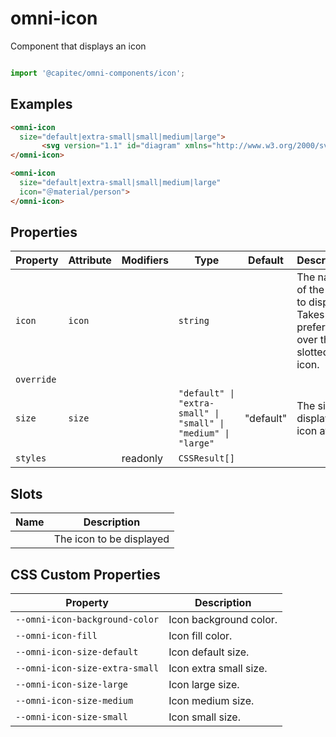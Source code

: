 # omni-icon

Component that displays an icon

```js

import '@capitec/omni-components/icon';
```

## Examples

```html
<omni-icon
  size="default|extra-small|small|medium|large">
	   <svg version="1.1" id="diagram" xmlns="http://www.w3.org/2000/svg" xmlns:xlink="http://www.w3.org/1999/xlink" x="0px" y="0px" width="375px" height="150px"><path d="M45,11.5H33.333c0.735-1.159,1.167-2.528,1.167-4C34.5,3.364,31.136,0,27,0s-7.5,3.364-7.5,7.5c0,1.472,0.432,2.841,1.167,4H9l-9,32h54L45,11.5z M22.5,7.5C22.5,5.019,24.519,3,27,3s4.5,2.019,4.5,4.5c0,1.752-1.017,3.257-2.481,4h-4.037 C23.517,10.757,22.5,9.252,22.5,7.5z" id="control"/></svg>
</omni-icon>
```

```html
<omni-icon
  size="default|extra-small|small|medium|large"
  icon="＠material/person">
</omni-icon>
```

## Properties

| Property   | Attribute | Modifiers | Type                                             | Default   | Description                                      |
|------------|-----------|-----------|--------------------------------------------------|-----------|--------------------------------------------------|
| `icon`     | `icon`    |           | `string`                                         |           | The name of the icon to display. Takes preference over the slotted icon. |
| `override` |           |           |                                                  |           |                                                  |
| `size`     | `size`    |           | `"default" \| "extra-small" \| "small" \| "medium" \| "large"` | "default" | The size to display the icon at                  |
| `styles`   |           | readonly  | `CSSResult[]`                                    |           |                                                  |

## Slots

| Name | Description              |
|------|--------------------------|
|      | The icon to be displayed |

## CSS Custom Properties

| Property                       | Description            |
|--------------------------------|------------------------|
| `--omni-icon-background-color` | Icon background color. |
| `--omni-icon-fill`             | Icon fill color.       |
| `--omni-icon-size-default`     | Icon default size.     |
| `--omni-icon-size-extra-small` | Icon extra small size. |
| `--omni-icon-size-large`       | Icon large size.       |
| `--omni-icon-size-medium`      | Icon medium size.      |
| `--omni-icon-size-small`       | Icon small size.       |
